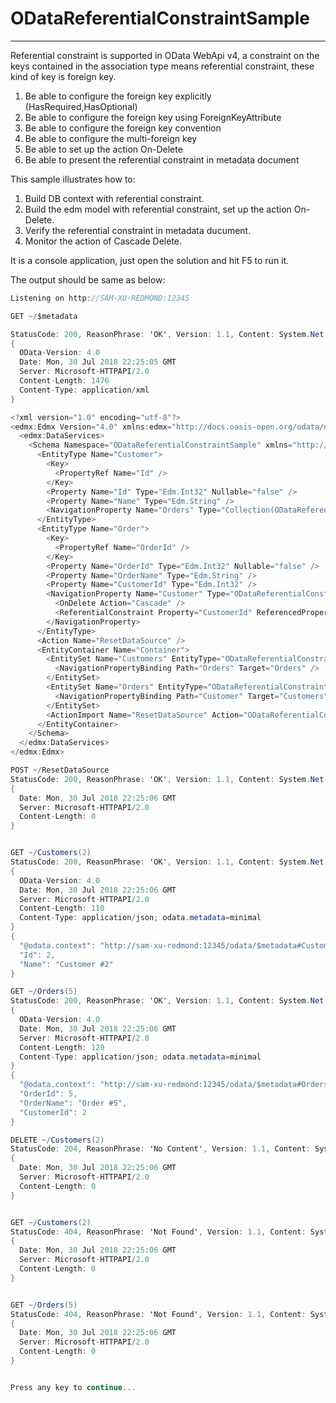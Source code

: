 # ODataReferentialConstraintSample
------------------

Referential constraint is supported in OData WebApi v4, a constraint on the keys contained in the association type means referential constraint, these kind of key is foreign key.
 
1. Be able to configure the foreign key explicitly (HasRequired,HasOptional)
2. Be able to configure the foreign key using ForeignKeyAttribute
3. Be able to configure the foreign key convention
4. Be able to configure the multi-foreign key
5. Be able to set up the action On-Delete
6. Be able to present the referential constraint in metadata document

This sample illustrates how to:

1. Build DB context with referential constraint.
2. Build the edm model with referential constraint, set up the action On-Delete.
3. Verify the referential constraint in metadata ducument.
4. Monitor the action of Cascade Delete.

It is a console application, just open the solution and hit F5 to run it.

The output should be same as below:

```C#
Listening on http://SAM-XU-REDMOND:12345

GET ~/$metadata

StatusCode: 200, ReasonPhrase: 'OK', Version: 1.1, Content: System.Net.Http.StreamContent, Headers:
{
  OData-Version: 4.0
  Date: Mon, 30 Jul 2018 22:25:05 GMT
  Server: Microsoft-HTTPAPI/2.0
  Content-Length: 1476
  Content-Type: application/xml
}

<?xml version="1.0" encoding="utf-8"?>
<edmx:Edmx Version="4.0" xmlns:edmx="http://docs.oasis-open.org/odata/ns/edmx">
  <edmx:DataServices>
    <Schema Namespace="ODataReferentialConstraintSample" xmlns="http://docs.oasis-open.org/odata/ns/edm">
      <EntityType Name="Customer">
        <Key>
          <PropertyRef Name="Id" />
        </Key>
        <Property Name="Id" Type="Edm.Int32" Nullable="false" />
        <Property Name="Name" Type="Edm.String" />
        <NavigationProperty Name="Orders" Type="Collection(ODataReferentialConstraintSample.Order)" />
      </EntityType>
      <EntityType Name="Order">
        <Key>
          <PropertyRef Name="OrderId" />
        </Key>
        <Property Name="OrderId" Type="Edm.Int32" Nullable="false" />
        <Property Name="OrderName" Type="Edm.String" />
        <Property Name="CustomerId" Type="Edm.Int32" />
        <NavigationProperty Name="Customer" Type="ODataReferentialConstraintSample.Customer">
          <OnDelete Action="Cascade" />
          <ReferentialConstraint Property="CustomerId" ReferencedProperty="Id" />
        </NavigationProperty>
      </EntityType>
      <Action Name="ResetDataSource" />
      <EntityContainer Name="Container">
        <EntitySet Name="Customers" EntityType="ODataReferentialConstraintSample.Customer">
          <NavigationPropertyBinding Path="Orders" Target="Orders" />
        </EntitySet>
        <EntitySet Name="Orders" EntityType="ODataReferentialConstraintSample.Order">
          <NavigationPropertyBinding Path="Customer" Target="Customers" />
        </EntitySet>
        <ActionImport Name="ResetDataSource" Action="ODataReferentialConstraintSample.ResetDataSource" />
      </EntityContainer>
    </Schema>
  </edmx:DataServices>
</edmx:Edmx>

POST ~/ResetDataSource
StatusCode: 200, ReasonPhrase: 'OK', Version: 1.1, Content: System.Net.Http.StreamContent, Headers:
{
  Date: Mon, 30 Jul 2018 22:25:06 GMT
  Server: Microsoft-HTTPAPI/2.0
  Content-Length: 0
}


GET ~/Customers(2)
StatusCode: 200, ReasonPhrase: 'OK', Version: 1.1, Content: System.Net.Http.StreamContent, Headers:
{
  OData-Version: 4.0
  Date: Mon, 30 Jul 2018 22:25:06 GMT
  Server: Microsoft-HTTPAPI/2.0
  Content-Length: 110
  Content-Type: application/json; odata.metadata=minimal
}
{
  "@odata.context": "http://sam-xu-redmond:12345/odata/$metadata#Customers/$entity",
  "Id": 2,
  "Name": "Customer #2"
}

GET ~/Orders(5)
StatusCode: 200, ReasonPhrase: 'OK', Version: 1.1, Content: System.Net.Http.StreamContent, Headers:
{
  OData-Version: 4.0
  Date: Mon, 30 Jul 2018 22:25:06 GMT
  Server: Microsoft-HTTPAPI/2.0
  Content-Length: 129
  Content-Type: application/json; odata.metadata=minimal
}
{
  "@odata.context": "http://sam-xu-redmond:12345/odata/$metadata#Orders/$entity",
  "OrderId": 5,
  "OrderName": "Order #5",
  "CustomerId": 2
}

DELETE ~/Customers(2)
StatusCode: 204, ReasonPhrase: 'No Content', Version: 1.1, Content: System.Net.Http.StreamContent, Headers:
{
  Date: Mon, 30 Jul 2018 22:25:06 GMT
  Server: Microsoft-HTTPAPI/2.0
  Content-Length: 0
}


GET ~/Customers(2)
StatusCode: 404, ReasonPhrase: 'Not Found', Version: 1.1, Content: System.Net.Http.StreamContent, Headers:
{
  Date: Mon, 30 Jul 2018 22:25:06 GMT
  Server: Microsoft-HTTPAPI/2.0
  Content-Length: 0
}


GET ~/Orders(5)
StatusCode: 404, ReasonPhrase: 'Not Found', Version: 1.1, Content: System.Net.Http.StreamContent, Headers:
{
  Date: Mon, 30 Jul 2018 22:25:06 GMT
  Server: Microsoft-HTTPAPI/2.0
  Content-Length: 0
}


Press any key to continue...
```